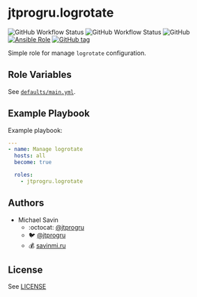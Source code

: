 # jtprogru.logrotate

![GitHub Workflow Status](https://img.shields.io/github/workflow/status/jtprogru/ansible-role-logrotate/CI?label=CI)
![GitHub Workflow Status](https://img.shields.io/github/workflow/status/jtprogru/ansible-role-logrotate/Release?label=Release)
![GitHub](https://img.shields.io/github/license/jtprogru/ansible-role-logrotate)
[![Ansible Role](https://img.shields.io/ansible/role/54364)](https://galaxy.ansible.com/jtprogru/logrotate/)
[![GitHub tag](https://img.shields.io/github/tag/jtprogru/ansible-role-logrotate.svg)](https://github.com/jtprogru/ansible-role-logrotate/tags)

Simple role for manage `logrotate` configuration.


## Role Variables


See [`defaults/main.yml`](defaults/main.yml).


## Example Playbook

Example playbook:
```yaml
---
- name: Manage logrotate
  hosts: all
  become: true

  roles:
    - jtprogru.logrotate
```

## Authors

- Michael Savin
  - :octocat: [@jtprogru](https://www.github.com/jtprogru)
  - :bird: [@jtprogru](https://www.twitter.com/jtprogru)
  - :moneybag: [savinmi.ru](https://savinmi.ru)

## License

See [LICENSE](LICENSE.md)
